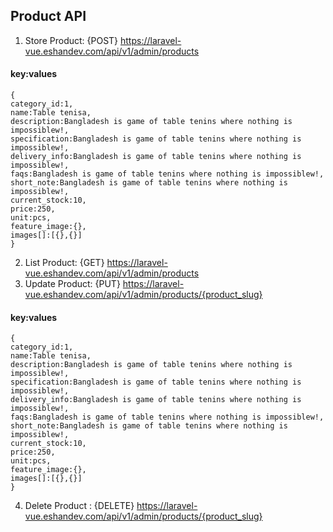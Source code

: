 ## Product API
1. Store Product: {POST} https://laravel-vue.eshandev.com/api/v1/admin/products 
#### key:values
```
{
category_id:1,
name:Table tenisa,
description:Bangladesh is game of table tenins where nothing is impossiblew!,
specification:Bangladesh is game of table tenins where nothing is impossiblew!,
delivery_info:Bangladesh is game of table tenins where nothing is impossiblew!,
faqs:Bangladesh is game of table tenins where nothing is impossiblew!,
short_note:Bangladesh is game of table tenins where nothing is impossiblew!,
current_stock:10,
price:250,
unit:pcs,
feature_image:{},
images[]:[{},{}]
}
```
2. List Product: {GET} https://laravel-vue.eshandev.com/api/v1/admin/products 
3. Update Product: {PUT} https://laravel-vue.eshandev.com/api/v1/admin/products/{product_slug}
#### key:values
```
{
category_id:1,
name:Table tenisa,
description:Bangladesh is game of table tenins where nothing is impossiblew!,
specification:Bangladesh is game of table tenins where nothing is impossiblew!,
delivery_info:Bangladesh is game of table tenins where nothing is impossiblew!,
faqs:Bangladesh is game of table tenins where nothing is impossiblew!,
short_note:Bangladesh is game of table tenins where nothing is impossiblew!,
current_stock:10,
price:250,
unit:pcs,
feature_image:{},
images[]:[{},{}]
}
```
4. Delete Product : {DELETE} https://laravel-vue.eshandev.com/api/v1/admin/products/{product_slug}
